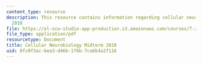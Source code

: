 ```yaml
---
content_type: resource
description: This resource contains information regarding cellular neurobiology midterm
  2010
file: https://ol-ocw-studio-app-production.s3.amazonaws.com/courses/7-29j-cellular-neurobiology-spring-2012/0fc0f3acbea3d46b1f6b7ca6b4a2f116_MIT7_29JS12_Midterm10.pdf
file_type: application/pdf
resourcetype: Document
title: Cellular Neurobiology Midterm 2010
uid: 0fc0f3ac-bea3-d46b-1f6b-7ca6b4a2f116
---
```


